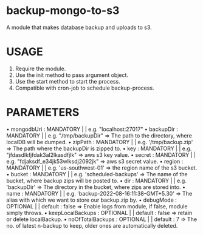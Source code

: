 # backup-mongo-to-s3
A module that makes database backup and uploads to s3.


# USAGE

1. Require the module.
2. Use the init method to pass argument object.
3. Use the start method to start the process.
4. Compatible with cron-job to schedule backup-process.


# PARAMETERS

• mongodbUri       : MANDATORY | <string>    | e.g. "localhost:27017"
• backupDir        : MANDATORY | <string>    | e.g. "/tmp/backupDir"                    => The path to the directory, where localDB will be dumped.
• zipPath          : MANDATORY | <string>    | e.g. '/tmp/backup.zip'                   => The path where the backupDir is zipped to.
• key              : MANDATORY | <string>    | e.g. "jfdasdlkfjfdak3al2lkasdfjlk"       => aws s3 key value.
• secret           : MANDATORY | <string>    | e.g. "fdjaksdf_e34jk53wlksdj2092jk"      => aws s3 secret value.
• region           : MANDATORY | <string>    | e.g. 'us-southwest-01'                   => the region name of the s3 bucket. 
• bucket           : MANDATORY | <string>    | e.g. 'scheduled-backups'                 => The name of the bucket, where backup zips will be posted to.
• dir              : MANDATORY | <string>    | e.g. 'backupDir'                         => The directory in the bucket, where zips are stored into.
• name             : MANDATORY | <string>    | e.g. 'backup-2022-08-16:11:38-GMT+5.30'  => The alias with which we want to store our backup.zip by.
• debugMode        : OPTIONAL  | <boolean>   | default : false                          => Enable logs from module, if false, module simply throws.
• keepLocalBackups : OPTIONAL  | <boolean>   | default : false                          => retain or delete localBackup.
• noOfTotalBackups : OPTIONAL  | <number>    | default : 7                              => The no. of latest n-backup to keep, older ones are automatically deleted.
